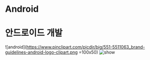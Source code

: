 # Android
안드로이드 개발
=========
![android](https://www.pinclipart.com/picdir/big/551-5511063_brand-guidelines-android-logo-clipart.png =100x50)
![show](https://www.pinclipart.com/picdir/big/453-4532374_android-development-summer-training-in-jaipur-android-app.png)
